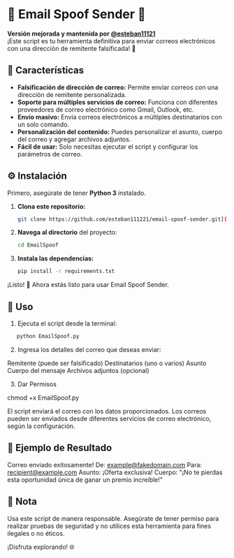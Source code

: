 # 📩 Email Spoof Sender 📩

**Versión mejorada y mantenida por [@esteban11121](https://github.com/esteban11121)**  
¡Este script es tu herramienta definitiva para enviar correos electrónicos con una dirección de remitente falsificada! 📨

## 🚀 Características

- **Falsificación de dirección de correo:** Permite enviar correos con una dirección de remitente personalizada.
- **Soporte para múltiples servicios de correo:** Funciona con diferentes proveedores de correo electrónico como Gmail, Outlook, etc.
- **Envío masivo:** Envía correos electrónicos a múltiples destinatarios con un solo comando.
- **Personalización del contenido:** Puedes personalizar el asunto, cuerpo del correo y agregar archivos adjuntos.
- **Fácil de usar:** Solo necesitas ejecutar el script y configurar los parámetros de correo.

## ⚙️ Instalación

Primero, asegúrate de tener **Python 3** instalado.

1. **Clona este repositorio:**
   ```bash
   git clone https://github.com/esteban111221/email-spoof-sender.git](https://github.com/esteban11121/EmailSpoof
2. **Navega al directorio** del proyecto:
   ```bash
   cd EmailSpoof
   ```
3. **Instala las dependencias:**
   ```bash
   pip install -r requirements.txt
   ```
¡Listo! 🎉 Ahora estás listo para usar Email Spoof Sender.

## 📝 Uso
1. Ejecuta el script desde la terminal:

```bash
   python EmailSpoof.py
```
2. Ingresa los detalles del correo que deseas enviar:

Remitente (puede ser falsificado)
Destinatarios (uno o varios)
Asunto
Cuerpo del mensaje
Archivos adjuntos (opcional)

3. Dar Permisos

chmod +x EmailSpoof.py

El script enviará el correo con los datos proporcionados. Los correos pueden ser enviados desde diferentes servicios de correo electrónico, según la configuración.

## 📄 Ejemplo de Resultado

Correo enviado exitosamente!
De: example@fakedomain.com
Para: recipient@example.com
Asunto: ¡Oferta exclusiva!
Cuerpo: "¡No te pierdas esta oportunidad única de ganar un premio increíble!"

## 🚨 Nota
Usa este script de manera responsable. Asegúrate de tener permiso para realizar pruebas de seguridad y no utilices esta herramienta para fines ilegales o no éticos.

¡Disfruta explorando! 🌐
